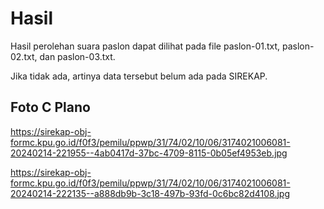 # Hasil

Hasil perolehan suara paslon dapat dilihat pada file paslon-01.txt, paslon-02.txt, dan paslon-03.txt.

Jika tidak ada, artinya data tersebut belum ada pada SIREKAP.

## Foto C Plano

https://sirekap-obj-formc.kpu.go.id/f0f3/pemilu/ppwp/31/74/02/10/06/3174021006081-20240214-221955--4ab0417d-37bc-4709-8115-0b05ef4953eb.jpg

https://sirekap-obj-formc.kpu.go.id/f0f3/pemilu/ppwp/31/74/02/10/06/3174021006081-20240214-222135--a888db9b-3c18-497b-93fd-0c6bc82d4108.jpg
